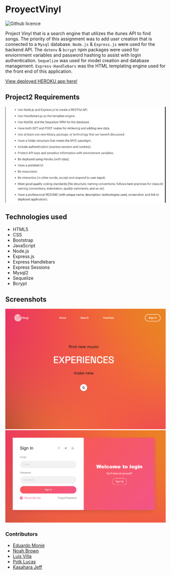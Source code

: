 # ProyectVinyl 

![Github licence](http://img.shields.io/badge/license-MIT-blue.svg)

Project Vinyl that is a search engine that utilizes the itunes API to find songs. The priority of this assignment was to add user creation that is connected to a `Mysql` database. `Node.js` & `Express.js` were used for the backend API. The `dotenv` & `bcrypt` npm packages were used for enviornment variables and password hashing to assist with login authentication. `Sequelize` was used for model creation and database management. `Express-Handlebars` was the HTML templating engine used for the front end of this application.

[View deployed HEROKU app here!](https://projectvinyl.herokuapp.com/)

## Project2 Requirements

![](./public/images/screen3.PNG)

## Technologies used
- HTML5
- CSS
- Bootstrap
- JavaScript
- Node.js
- Express.js
- Express Handlebars
- Express Sessions
- Mysql2
- Sequelize
- Bcrypt

## Screenshots

![](./public/images/screen1.PNG)
![](./public/images/screen2.PNG)

### Contributors
- [Eduardo Monje](https://github.com/Goldnboy26)
- [Noah Brown](https://github.com/Noahbrown26)
- [Luis Villa](https://github.com/luisvilla315)
- [Polk Lucas](https://github.com/ukn-tye)
- [Kasahara Jeff](https://github.com/CodeJeffK)
